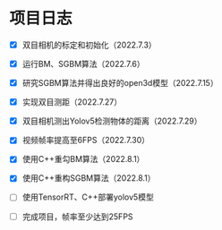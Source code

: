 # 项目日志

- [x] 双目相机的标定和初始化（2022.7.3）

- [x] 运行BM、SGBM算法（2022.7.6）

- [x] 研究SGBM算法并得出良好的open3d模型（2022.7.15）

- [x] 实现双目测距（2022.7.27）

- [x] 双目相机测出Yolov5检测物体的距离（2022.7.29）

- [x] 视频帧率提高至6FPS（2022.7.30）

- [x] 使用C++重勾BM算法（2022.8.1）

- [x] 使用C++重构SGBM算法（2022.8.1）

- [ ] 使用TensorRT、C++部署yolov5模型

- [ ] 完成项目，帧率至少达到25FPS

  













